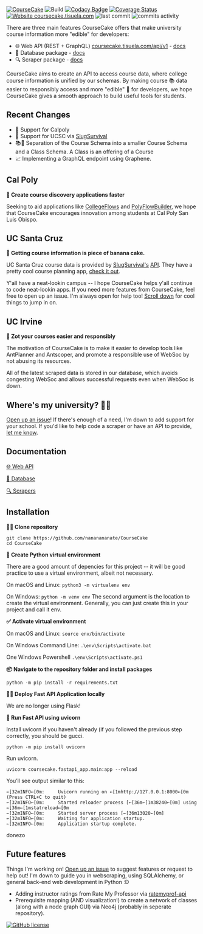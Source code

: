 [![CourseCake](https://github.com/nananananate/CourseCake/blob/master/docs/images/coursecake_header.png?raw=true)](https://docs.coursecake.tisuela.com/)
![Build](https://github.com/nananananate/CourseCake/workflows/Python%20application/badge.svg) [![Codacy Badge](https://app.codacy.com/project/badge/Grade/99a0203ef24c4675aebaaad2f0167311)](https://www.codacy.com/gh/nananananate/CourseCake/dashboard?utm_source=github.com&amp;utm_medium=referral&amp;utm_content=nananananate/CourseCake&amp;utm_campaign=Badge_Grade) [![Coverage Status](https://coveralls.io/repos/github/nananananate/CourseCake/badge.svg?branch=master)](https://coveralls.io/github/nananananate/CourseCake?branch=master)  [![Website coursecake.tisuela.com](https://img.shields.io/website?label=Web%20API&up_color=success&up_message=up&url=https%3A%2F%2Fcoursecake.tisuela.com)](https://coursecake.tisuela.com/) ![last commit](https://img.shields.io/github/last-commit/nananananate/CourseCake) ![commits activity](https://img.shields.io/github/commit-activity/m/nananananate/CourseCake)

There are three main features CourseCake offers that make university course information more "edible" for developers:

* 🌐 Web API (REST + GraphQL) [coursecake.tisuela.com/api/v1](http://coursecake.tisuela.com/api/v1) - [docs](https://docs.coursecake.tisuela.com/REST-API)
* 💾 Database package - [docs](http://docs.coursecake.tisuela.com/Database)
* 🔍 Scraper package - [docs](https://docs.coursecake.tisuela.com/Scrapers)

CourseCake aims to create an API to access course data, where college course information is unified by our schemas. By making course 📚 data easier to responsibly access and more "edible" 🍰 for developers, we hope CourseCake gives a smooth approach to build useful tools for students.


## Recent Changes
* 🐴 Support for Calpoly
* 🐌 Support for UCSC via [SlugSurvival](https://slugsurvival.com/)
* 📚📝 Separation of the Course Schema into a smaller Course Schema and a Class Schema. A Class is an offering of a Course
* 📈 Implementing a GraphQL endpoint using Graphene.


## Cal Poly
**🐴 Create course discovery applications faster**

Seeking to aid applications like [CollegeFlows](https://www.collegeflows.com/) and [PolyFlowBuilder](https://polyflowbuilder.duncanapple.io/), we hope that CourseCake encourages innovation among students at Cal Poly San Luis Obispo.

## UC Santa Cruz
**🐌  Getting course information is piece of banana cake.**

UC Santa Cruz course data is provided by [SlugSurvival's](https://slugsurvival.com/) [API](https://slugsurvival.com/explain/opensource). They have a pretty cool course planning app, [check it out](https://slugsurvival.com/).

Y'all have a neat-lookin campus -- I hope CourseCake helps y'all continue to code neat-lookin apps. If you need more features from CourseCake, feel free to open up an issue. I'm always open for help too! [Scroll down](#future-features) for cool things to jump in on.

## UC Irvine
**🐜 Zot your courses easier and responsibly**

The motivation of CourseCake is to make it easier to develop tools like AntPlanner and Antscoper, and promote a responsible use of WebSoc by not abusing its resources.

All of the latest scraped data is stored in our database, which avoids congesting WebSoc and allows successful requests even when WebSoc is down.


## Where's my university? 🤷‍♂️
[Open up an issue](https://github.com/nananananate/CourseCake/issues/new/choose)! If there's enough of a need, I'm down to add support for your school. If you'd like to help code a scraper or have an API to provide, [let me know](https://github.com/nananananate/CourseCake/issues/new/choose).


## Documentation

[🌐 Web API](http://docs.coursecake.tisuela.com/REST-API)

[💾 Database](http://docs.coursecake.tisuela.com/Database)

[🔍 Scrapers](http://docs.coursecake.tisuela.com/Scrapers)


## Installation

**👩‍👧 Clone repository**
```
git clone https://github.com/nananananate/CourseCake
cd CourseCake
```

**🐍 Create Python virtual environment**

There are a good amount of depencies for this project -- it will be good practice to use a virtual environment, albeit not necessary.

On macOS and Linux:
`python3 -m virtualenv env`

On Windows:
`python -m venv env`
The second argument is the location to create the virtual environment. Generally, you can just create this in your project and call it env.


**✅ Activate virtual environment**

On macOS and Linux:
`source env/bin/activate`

On Windows Command Line:
`.\env\Scripts\activate.bat`

One Windows Powershell
`.\env\Scripts\activate.ps1`

**📦 Navigate to the repository folder and install packages**

`python -m pip install -r requirements.txt`



**🏃‍♀️ Deploy Fast API Application locally**

We are no longer using Flask!

**🦄 Run Fast API using uvicorn**

Install uvicorn if you haven't already (if you followed the previous step correctly, you should be gucci.
```
python -m pip install uvicorn
```

Run uvicorn.
```
uvicorn coursecake.fastapi_app.main:app --reload
```

You’ll see output similar to this:

```
←[32mINFO←[0m:     Uvicorn running on ←[1mhttp://127.0.0.1:8000←[0m (Press CTRL+C to quit)
←[32mINFO←[0m:     Started reloader process [←[36m←[1m38240←[0m] using ←[36m←[1mstatreload←[0m
←[32mINFO←[0m:     Started server process [←[36m13020←[0m]
←[32mINFO←[0m:     Waiting for application startup.
←[32mINFO←[0m:     Application startup complete.
```
donezo

## Future features
Things I'm working on! [Open up an issue](https://github.com/nananananate/CourseCake/issues/new/choose) to suggest features or request to help out! I'm down to guide you in webscraping, using SQLAlchemy, or general back-end web development in Python :D  

* Adding instructor ratings from Rate My Professor via [ratemyprof-api](https://github.com/nananananate/ratemyprof-api)
* Prerequisite mapping (AND visualization!) to create a network of classes (along with a node graph GUI) via Neo4j (probably in seperate repository).




[![GitHub license](https://img.shields.io/github/license/nananananate/CourseCake.svg)](https://github.com/nananananate/CourseCake/blob/master/LICENSE)
